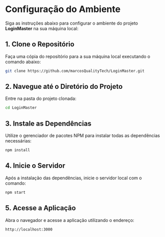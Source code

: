 # Configuração do Ambiente

Siga as instruções abaixo para configurar o ambiente do projeto **LoginMaster** na sua máquina local:

## 1. Clone o Repositório
Faça uma cópia do repositório para a sua máquina local executando o comando abaixo:
```bash
git clone https://github.com/marcosQualityTech/LoginMaster.git
```
## 2. Navegue até o Diretório do Projeto
Entre na pasta do projeto clonada:
```bash
cd LoginMaster
```
## 3. Instale as Dependências
Utilize o gerenciador de pacotes NPM para instalar todas as dependências necessárias:
```bash
npm install
```
## 4. Inicie o Servidor
Após a instalação das dependências, inicie o servidor local com o comando:
```bash
npm start
```
## 5. Acesse a Aplicação
Abra o navegador e acesse a aplicação utilizando o endereço:
```bash
http://localhost:3000
```

